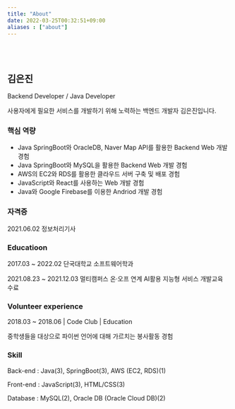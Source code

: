 ```yaml
---
title: "About"
date: 2022-03-25T00:32:51+09:00
aliases : ["about"] 
---
```


<br><br>

## 김은진 

Backend Developer / Java Developer

사용자에게 필요한 서비스를 개발하기 위해 노력하는 백엔드 개발자 김은진입니다.

### 핵심 역량

- Java SpringBoot와 OracleDB, Naver Map API를 활용한 Backend Web 개발 경험 
- Java SpringBoot와 MySQL을 활용한 Backend Web 개발 경험
- AWS의 EC2와 RDS를 활용한 클라우드 서버 구축 및 배포 경험
- JavaScript와 React를 사용하는 Web 개발 경험
- Java와 Google Firebase를 이용한 Andriod 개발 경험

### 자격증

2021.06.02  정보처리기사

### Educatioon

2017.03 ~ 2022.02 단국대학교 소프트웨어학과 

2021.08.23 ~ 2021.12.03  멀티캠퍼스 온·오프 연계 AI활용 지능형 서비스 개발교육 수료

### Volunteer experience

2018.03 ~ 2018.06 | Code Club | Education 

중학생들을 대상으로 파이썬 언어에 대해 가르치는 봉사활동 경험

### Skill

Back-end : Java(3), SpringBoot(3), AWS (EC2, RDS)(1) <br>

Front-end : JavaScript(3), HTML/CSS(3) <br>

Database : MySQL(2), Oracle DB (Oracle Cloud DB)(2) <br>